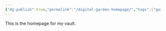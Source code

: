 ```yaml
---
{"dg-publish":true,"permalink":"/digital-garden-homepage/","tags":["gardenEntry"]}
---
```


This is the homepage for my vault. 


